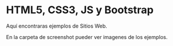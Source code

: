 # HTML5, CSS3, JS y Bootstrap 

Aquí encontraras ejemplos de Sitios Web.

En la carpeta de screenshot pueder ver imagenes de los ejemplos.